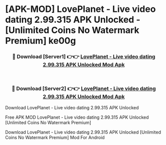 # [APK-MOD] LovePlanet - Live video dating 2.99.315 APK Unlocked - [Unlimited Coins No Watermark Premium] ke00g



<div align="center">
<h3>🔴 Download [Server1] 👉👉 <a href="https://momento.my/?title=LovePlanet_-_Live_video_dating_2.99.315_APK_Unlocked">LovePlanet - Live video dating 2.99.315 APK Unlocked Mod Apk</a></h3><br>

<h3>🔴 Download [Server2] 👉👉 <a href="https://momento.my/?title=LovePlanet_-_Live_video_dating_2.99.315_APK_Unlocked">LovePlanet - Live video dating 2.99.315 APK Unlocked Mod Apk</a></h3>
</div>



Download LovePlanet - Live video dating 2.99.315 APK Unlocked 

Free APK MOD LovePlanet - Live video dating 2.99.315 APK Unlocked [Unlimited Coins No Watermark Premium]

Download LovePlanet - Live video dating 2.99.315 APK Unlocked [Unlimited Coins No Watermark Premium] Mod For Android
